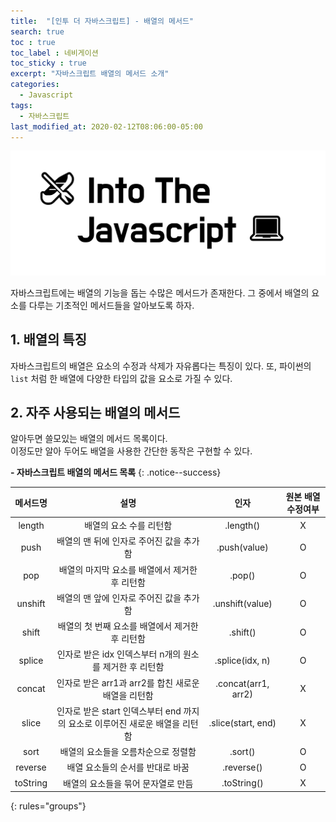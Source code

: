 ```yaml
---
title:  "[인투 더 자바스크립트] - 배열의 메서드"
search: true
toc : true
toc_label : 네비게이션
toc_sticky : true
excerpt: "자바스크립트 배열의 메서드 소개"
categories:
  - Javascript
tags:
  - 자바스크립트
last_modified_at: 2020-02-12T08:06:00-05:00
---
```

<img src="/assets/images/into the JS.PNG">

자바스크립트에는 배열의 기능을 돕는 수많은 메서드가 존재한다.
그 중에서 배열의 요소를 다루는 기초적인 메서드들을 알아보도록 하자.  

## 1. 배열의 특징  
자바스크립트의 배열은 요소의 수정과 삭제가 자유롭다는 특징이 있다.
또, 파이썬의 `list` 처럼 한 배열에 다양한 타입의 값을 요소로 가질 수 있다.

## 2. 자주 사용되는 배열의 메서드  
알아두면 쓸모있는 배열의 메서드 목록이다.  
이정도만 알아 두어도 배열을 사용한 간단한 동작은 구현할 수 있다.  


**- 자바스크립트 배열의 메서드 목록**
{: .notice--success}  

| 메서드명  | 설명 | 인자 | 원본 배열 수정여부 |
|:--------:  |:----------------------:|:-------:|:-------:|
| length     | 배열의 요소 수를 리턴함  | .length()   |  X   |
| push    | 배열의 맨 뒤에 인자로 주어진 값을 추가함        | .push(value)|  O    |
| pop       | 배열의 마지막 요소를 배열에서 제거한 후 리턴함   | .pop()  |  O    |
|  unshift   | 배열의 맨 앞에 인자로 주어진 값을 추가함 | .unshift(value)| O    |
| shift  | 배열의 첫 번째 요소를 배열에서 제거한 후 리턴함   |.shift() |  O   |
| splice  |인자로 받은 idx 인덱스부터 n개의 원소를 제거한 후 리턴함| .splice(idx, n)  |  O   |
| concat  | 인자로 받은 arr1과 arr2를 합친 새로운 배열을 리턴함    | .concat(arr1, arr2)|  X   |
| slice  | 인자로 받은 start 인덱스부터 end 까지의 요소로 이루어진 새로운 배열을 리턴함   |  .slice(start, end)        |   X  |
| sort | 배열의 요소들을 오름차순으로 정렬함   |   .sort() |  O   |
| reverse  | 배열 요소들의 순서를 반대로 바꿈   | .reverse()   |  O   |
| toString | 배열의 요소들을 묶어 문자열로 만듬   |   .toString() |  X  |
{: rules="groups"}
